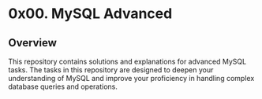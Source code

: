 # 0x00. MySQL Advanced

## Overview
This repository contains solutions and explanations for advanced MySQL tasks. The tasks in this repository are designed to deepen your understanding of MySQL and improve your proficiency in handling complex database queries and operations.
